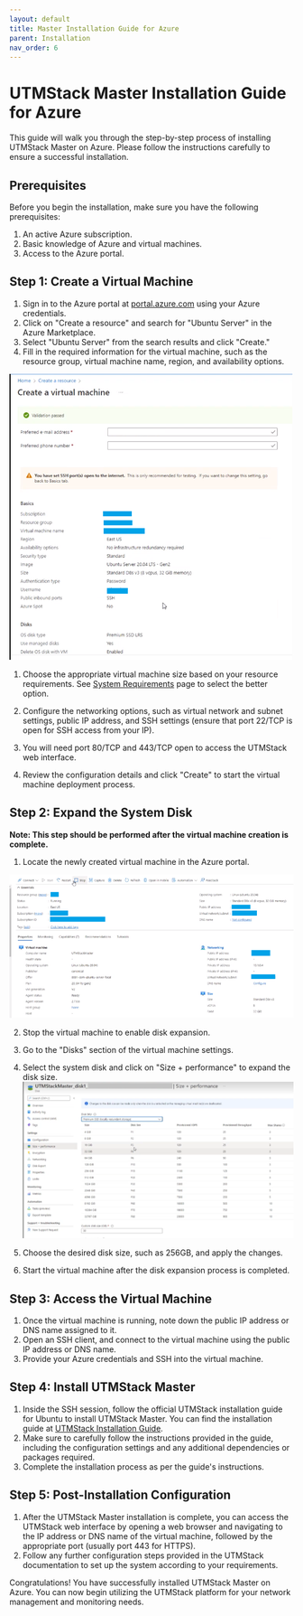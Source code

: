 ```yaml
---
layout: default
title: Master Installation Guide for Azure
parent: Installation
nav_order: 6
---
```


# UTMStack Master Installation Guide for Azure

This guide will walk you through the step-by-step process of installing UTMStack Master on Azure. Please follow the instructions carefully to ensure a successful installation.

## Prerequisites
Before you begin the installation, make sure you have the following prerequisites:

1. An active Azure subscription.
2. Basic knowledge of Azure and virtual machines.
3. Access to the Azure portal.

## Step 1: Create a Virtual Machine

1. Sign in to the Azure portal at [portal.azure.com](https://portal.azure.com) using your Azure credentials.
2. Click on "Create a resource" and search for "Ubuntu Server" in the Azure Marketplace.
3. Select "Ubuntu Server" from the search results and click "Create."
4. Fill in the required information for the virtual machine, such as the resource group, virtual machine name, region, and availability options.

<img alt="vm settings" src="./Images/Images/../../../Images/vmconf.png">


1. Choose the appropriate virtual machine size based on your resource requirements. See <a href="./SystemRequirements">System Requirements</a> page to select the better option.

2. Configure the networking options, such as virtual network and subnet settings, public IP address, and SSH settings (ensure that port 22/TCP is open for SSH access from your IP).

3. You will need port 80/TCP and 443/TCP open to access the UTMStack web interface.

4. Review the configuration details and click "Create" to start the virtual machine deployment process.

## Step 2: Expand the System Disk

**Note: This step should be performed after the virtual machine creation is complete.**

1. Locate the newly created virtual machine in the Azure portal.

<img alt="vm settings" src="./Images/Images/../../../Images/vmconf2.png">

2. Stop the virtual machine to enable disk expansion.
3. Go to the "Disks" section of the virtual machine settings.
4. Select the system disk and click on "Size + performance" to expand the disk size.
   <img alt="vm settings" src="./Images/Images/../../../Images/vmconf3.png">

5. Choose the desired disk size, such as 256GB, and apply the changes.
6. Start the virtual machine after the disk expansion process is completed.

## Step 3: Access the Virtual Machine

1. Once the virtual machine is running, note down the public IP address or DNS name assigned to it.
2. Open an SSH client, and connect to the virtual machine using the public IP address or DNS name.
3. Provide your Azure credentials and SSH into the virtual machine.

## Step 4: Install UTMStack Master

1. Inside the SSH session, follow the official UTMStack installation guide for Ubuntu to install UTMStack Master. You can find the installation guide at [UTMStack Installation Guide](./MasterServerInstallation).
2. Make sure to carefully follow the instructions provided in the guide, including the configuration settings and any additional dependencies or packages required.
3. Complete the installation process as per the guide's instructions.

## Step 5: Post-Installation Configuration

1. After the UTMStack Master installation is complete, you can access the UTMStack web interface by opening a web browser and navigating to the IP address or DNS name of the virtual machine, followed by the appropriate port (usually port 443 for HTTPS).
2. Follow any further configuration steps provided in the UTMStack documentation to set up the system according to your requirements.

Congratulations! You have successfully installed UTMStack Master on Azure. You can now begin utilizing the UTMStack platform for your network management and monitoring needs.
